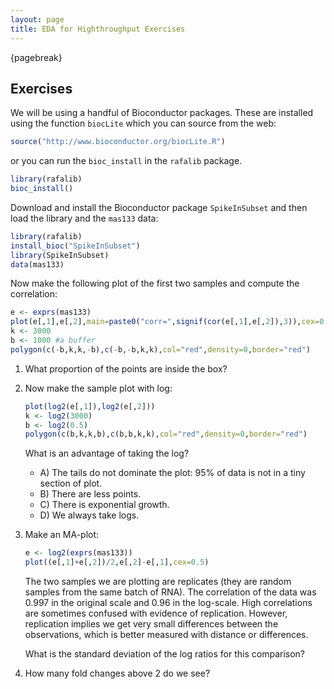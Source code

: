 ```yaml
---
layout: page
title: EDA for Highthroughput Exercises
---
```


{pagebreak} 

## Exercises

We will be using a handful of Bioconductor packages. These are installed using the function `biocLite` which you can source from the web:


```r
source("http://www.bioconductor.org/biocLite.R")
```

or you can run the `bioc_install` in the `rafalib` package.


```r
library(rafalib)
bioc_install()
```


Download and install the Bioconductor package `SpikeInSubset` and then load the library and the `mas133` data:


```r
library(rafalib)
install_bioc("SpikeInSubset")
library(SpikeInSubset)
data(mas133)
```

Now make the following plot of the first two samples and compute the correlation:

```r
e <- exprs(mas133)
plot(e[,1],e[,2],main=paste0("corr=",signif(cor(e[,1],e[,2]),3)),cex=0.5)
k <- 3000
b <- 1000 #a buffer
polygon(c(-b,k,k,-b),c(-b,-b,k,k),col="red",density=0,border="red")
```

1. What proportion of the points are inside the box?




2. Now make the sample plot with log:

    
    ```r
    plot(log2(e[,1]),log2(e[,2]))
    k <- log2(3000)
    b <- log2(0.5)
    polygon(c(b,k,k,b),c(b,b,k,k),col="red",density=0,border="red")
    ```

    What is an advantage of taking the log?
    
    - A) The tails do not dominate the plot: 95% of data is not in a tiny section of plot.
    - B) There are less points.
    - C) There is exponential growth.
    - D) We always take logs.



3. Make an MA-plot:

    
    ```r
    e <- log2(exprs(mas133))
    plot((e[,1]+e[,2])/2,e[,2]-e[,1],cex=0.5)
    ```

    The two samples we are plotting are replicates (they are random samples from the same batch of RNA). The correlation of the data was 0.997 in the original scale and 0.96 in the log-scale. High correlations are sometimes confused with evidence of replication. However, replication implies we get very small differences between the observations, which is better measured with distance or differences.

    What is the standard deviation of the log ratios for this comparison? 



4. How many fold changes above 2 do we see?



